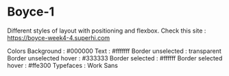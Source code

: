 # Boyce-1

Different styles of layout with positioning and flexbox.
Check this site : 
https://boyce-week4-4.superhi.com

Colors
Background : #000000
Text : #fffffff
Border unselected : transparent
Border unselected hover : #333333
Border selected : #ffffff
Border selected hover : #ffe300
Typefaces : Work Sans

